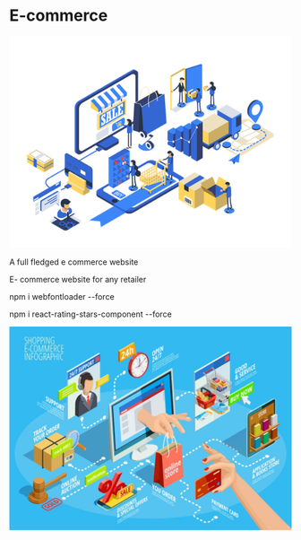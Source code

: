 # E-commerce

![Alt text](frontend/src/images/ecom.webp)


A full fledged e commerce website

E- commerce website for any retailer


npm i webfontloader --force

npm i react-rating-stars-component --force

![Alt text](frontend/src/images/why-ecommerce-is-important-with-business.png)

